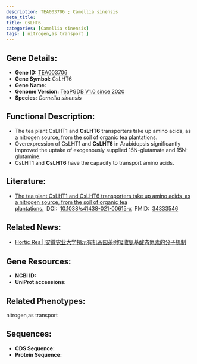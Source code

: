 ```yaml
---
description: TEA003706 ; Camellia sinensis
meta_title:
title: CsLHT6
categories: [Camellia sinensis]
tags: [ nitrogen,as transport ]
---
```


## Gene Details:
- **Gene ID:**	[TEA003706]()
- **Gene Symbol:** CsLHT6
- **Gene Name:** 
- **Genome Version:** [TeaPGDB V1.0 since 2020]()
- **Species:** *Camellia sinensis*

## Functional Description:
   - The tea plant CsLHT1 and **CsLHT6** transporters take up amino acids, as a nitrogen source, from the soil of organic tea plantations.
   - Overexpression of CsLHT1 and **CsLHT6** in Arabidopsis significantly improved the uptake of exogenously supplied 15N-glutamate and 15N-glutamine.
   - CsLHT1 and **CsLHT6** have the capacity to transport amino acids.

## Literature:
   - [The tea plant CsLHT1 and CsLHT6 transporters take up amino acids, as a nitrogen source, from the soil of organic tea plantations.]( https://academic.oup.com/hr/article/doi/10.1038/s41438-021-00615-x/6446758?login=false)&nbsp;&nbsp;DOI:&nbsp;&nbsp;[10.1038/s41438-021-00615-x](https://academic.oup.com/hr/article/doi/10.1038/s41438-021-00615-x/6446758?login=false)&nbsp;&nbsp;PMID:&nbsp;&nbsp;[34333546](https://pubmed.ncbi.nlm.nih.gov/34333546/)

## Related News:
   - [Hortic Res | 安徽农业大学揭示有机茶园茶树吸收氨基酸态氮素的分子机制](https://mp.weixin.qq.com/s?__biz=MzIyOTY2NDYyNQ==&mid=2247521025&idx=7&sn=b80b6f64f5b7c850fe15546b34e259f2&chksm=e8bde11fdfca680920bf252e9de6d8edc3b907c3813b75be2180604499043c783fc65a1f687c&scene=27#wechat_redirect)

## Gene Resources:
- **NCBI ID:** [](https://www.ncbi.nlm.nih.gov/gene/?term=)
- **UniProt accessions:** [](https://www.uniprot.org/uniprotkb//entry)

## Related Phenotypes:
nitrogen,as transport

## Sequences:
- **CDS Sequence:**
- **Protein Sequence:**
